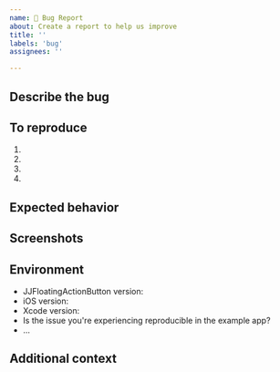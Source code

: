 ```yaml
---
name: 🐛 Bug Report
about: Create a report to help us improve
title: ''
labels: 'bug'
assignees: ''

---
```


<!--
Hi, thanks so much for opening an issue! 🤗

To better pinpoint (and solve) the issue you're experiencing, we could use some information on your behalf.

In some cases it can be really helpful to provide a short example of your code.
If so, please wrap these code blocks in backticks, like this:

```swift
*your code goes here*
```

The code will automatically get its syntax highlighted, and doesn't need to be indented 4 spaces to be shown as code.

When referencing a dependency manager-related issue (CocoaPods, SwiftPM), please add its configuration file and version to the issue.
It would be helpful to put the contents in a code block too, using ```ruby for CocoaPods and ```swift for SwiftPM.
-->


## Describe the bug
<!-- A clear and concise description of what the bug is. -->


## To reproduce
<!-- Steps to reproduce the behavior. -->

1. 
2. 
3. 
4. 


## Expected behavior
<!-- A clear and concise description of what you expected to happen. -->


## Screenshots
<!-- If applicable, add screenshots to help explain your problem. -->


## Environment
<!-- Add some background information. -->

- JJFloatingActionButton version: 
- iOS version: 
- Xcode version: 
- Is the issue you're experiencing reproducible in the example app? 
- ...


## Additional context
<!-- Add any other context about the problem here. -->


